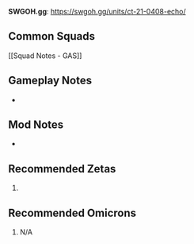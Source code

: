 **SWGOH.gg**: https://swgoh.gg/units/ct-21-0408-echo/

## Common Squads

[[Squad Notes - GAS]]

## Gameplay Notes

 -  

## Mod Notes

 - 

## Recommended Zetas

1. 
## Recommended Omicrons

1. N/A